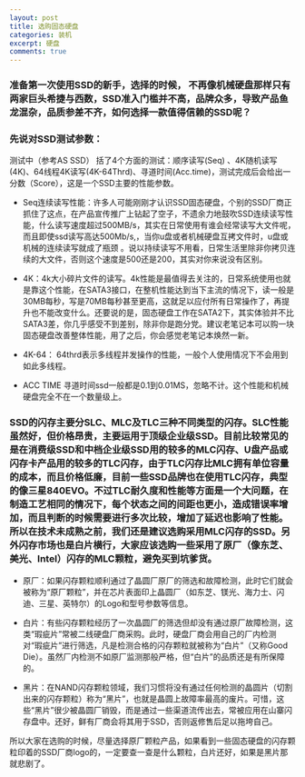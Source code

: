 ```yaml
---
layout: post
title: 选购固态硬盘
categories: 装机
excerpt: 硬盘
comments: true
---
```



### 准备第一次使用SSD的新手，选择的时候， 不再像机械硬盘那样只有两家巨头希捷与西数，SSD准入门槛并不高，品牌众多，导致产品鱼龙混杂，品质参差不齐，如何选择一款值得信赖的SSD呢？

### 先说对SSD测试参数：
测试中（参考AS SSD） 括了4个方面的测试：顺序读写(Seq) 、4K随机读写(4K)、64线程4K读写(4K-64Thrd)、寻道时间(Acc.time)，测试完成后会给出一分数（Score），这是一个SSD主要的性能参数。

- Seq连续读写性能：许多人可能刚刚才认识SSD固态硬盘，个别的SSD厂商正抓住了这点，在产品宣传推广上钻起了空子，不遗余力地鼓吹SSD连续读写性能，什么读写速度超过500MB/s，其实在日常使用有谁会经常读写大文件呢，而且即使ssd读写高达500Mb/s,，当你u盘或者机械硬盘互拷文件时，u盘或机械的连续读写就成了瓶颈 。说以持续读写不用看，日常生活里除非你拷贝连续的大文件，否则这个速度是500还是200，其实对你来说没有区别。

- 4K：4k大小碎片文件的读写。4k性能是最值得去关注的，日常系统使用也就是靠这个性能，在SATA3接口，在整机性能达到当下主流的情况下，读一般是30MB每秒，写是70MB每秒甚至更高，这就足以应付所有日常操作了，再提升也不能改变什么。还要说的是，固态硬盘工作在SATA2下，其实体验并不比SATA3差，你几乎感受不到差别，除非你是跑分党。建议老笔记本可以购一块固态硬盘改善整体性能，用了之后，你会感觉老笔记本焕然一新。

- 4K-64： 64thrd表示多线程并发操作的性能，一般个人使用情况下不会用到如此多线程。

- ACC TIME 寻道时间ssd一般都是0.1到0.01MS，忽略不计。这个性能和机械硬盘完全不在一个数量级上。


### SSD的闪存主要分SLC、MLC及TLC三种不同类型的闪存。SLC性能虽然好，但价格昂贵，主要运用于顶级企业级SSD。目前比较常见的是在消费级SSD和中档企业级SSD用的较多的MLC闪存、U盘产品或闪存卡产品用的较多的TLC闪存，由于TLC闪存比MLC拥有单位容量的成本，而且价格低廉，目前一些SSD品牌也在使用TLC闪存，典型的像三星840EVO。不过TLC耐久度和性能等方面是一个大问题，在制造工艺相同的情况下，每个状态之间的间距也更小，造成错误率增加，而且判断的时候需要进行多次比较，增加了延迟也影响了性能。所以在技术未成熟之前，我们还是建议选购采用MLC闪存的SSD。另外闪存市场也是白片横行，大家应该选购一些采用了原厂（像东芝、美光、Intel）闪存的MLC颗粒，避免买到坑爹货。

- 原厂：如果闪存颗粒顺利通过了晶圆厂原厂的筛选和故障检测，此时它们就会被称为“原厂颗粒”，并在芯片表面印上晶圆厂（如东芝、镁光、海力士、闪迪、三星、英特尔）的Logo和型号参数等信息。

- 白片：有些闪存颗粒经历了一次晶圆厂的筛选但却没有通过原厂故障检测，这类“瑕疵片”常被二线硬盘厂商采购。此时，硬盘厂商会用自己的厂内检测对“瑕疵片”进行筛选，凡是检测合格的闪存颗粒就被称为“白片”（又称Good Die）。虽然厂内检测不如原厂监测那般严格，但“白片”的品质还是有所保障的。

- 黑片：在NAND闪存颗粒领域，我们习惯将没有通过任何检测的晶圆片（切割出来的闪存颗粒）称为“黑片”，也就是晶圆上故障率最高的废片。可惜，这些“黑片”很少被晶圆厂销毁，而是通过一些渠道流传出去，常被应用在山寨闪存盘中。还好，鲜有厂商会将其用于SSD，否则返修售后足以拖垮自己。

所以大家在选购的时候，尽量选择原厂颗粒产品，如果看到一些固态硬盘的闪存颗粒印着的SSD厂商logo的，一定要查一查是什么颗粒，白片还好，如果是黑片那就悲剧了。

